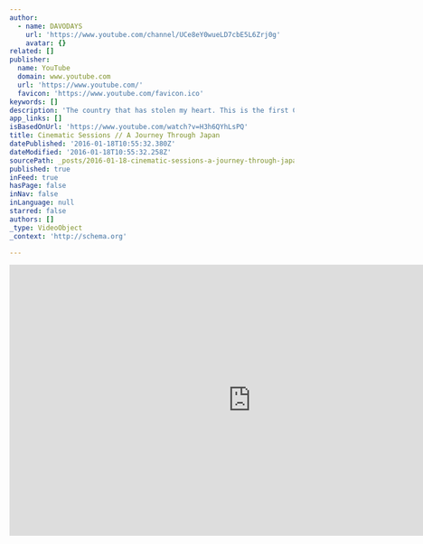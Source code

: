 ```yaml
---
author:
  - name: DAVODAYS
    url: 'https://www.youtube.com/channel/UCe8eY0wueLD7cbE5L6Zrj0g'
    avatar: {}
related: []
publisher:
  name: YouTube
  domain: www.youtube.com
  url: 'https://www.youtube.com/'
  favicon: 'https://www.youtube.com/favicon.ico'
keywords: []
description: 'The country that has stolen my heart. This is the first CINEMATIC SESSIONS series of DAVODAYS. Cinematic sessions will be highlighted travel, documentary and profile videos of the the highest quality. This episode is dedicated to an amazing experience travelling through Japan over two weeks. Japan is such an incredible place to travel.'
app_links: []
isBasedOnUrl: 'https://www.youtube.com/watch?v=H3h6QYhLsPQ'
title: Cinematic Sessions // A Journey Through Japan
datePublished: '2016-01-18T10:55:32.380Z'
dateModified: '2016-01-18T10:55:32.258Z'
sourcePath: _posts/2016-01-18-cinematic-sessions-a-journey-through-japan.md
published: true
inFeed: true
hasPage: false
inNav: false
inLanguage: null
starred: false
authors: []
_type: VideoObject
_context: 'http://schema.org'

---
```

<iframe src="https://cdn.embedly.com/widgets/media.html?src=https%3A%2F%2Fwww.youtube.com%2Fembed%2FH3h6QYhLsPQ%3Ffeature%3Doembed&amp;url=https%3A%2F%2Fwww.youtube.com%2Fwatch%3Fv%3DH3h6QYhLsPQ&amp;image=https%3A%2F%2Fi.ytimg.com%2Fvi%2FH3h6QYhLsPQ%2Fhqdefault.jpg&amp;key=b7d04c9b404c499eba89ee7072e1c4f7&amp;type=text%2Fhtml&amp;schema=youtube" width="854" height="480" scrolling="no" frameborder="0" allowfullscreen="allowfullscreen" style=""></iframe>